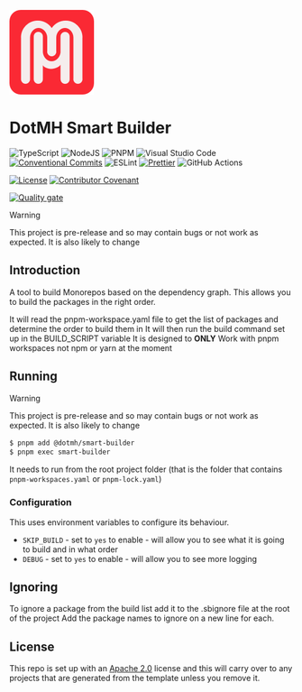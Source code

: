 ![DotMH](https://github.com/dotmh/dotmh/raw/master/logo.png)

# DotMH Smart Builder

![TypeScript](https://img.shields.io/badge/typescript-%23007ACC.svg?style=for-the-badge&logo=typescript&logoColor=white)
![NodeJS](https://img.shields.io/badge/node.js-6DA55F?style=for-the-badge&logo=node.js&logoColor=white)
![PNPM](https://img.shields.io/badge/pnpm-%234a4a4a.svg?style=for-the-badge&logo=pnpm&logoColor=f69220)
![Visual Studio Code](https://img.shields.io/badge/Visual%20Studio%20Code-0078d7.svg?style=for-the-badge&logo=visual-studio-code&logoColor=white)
[![Conventional Commits](https://img.shields.io/badge/Conventional%20Commits-%23FE5196?style=for-the-badge&logo=conventionalcommits&logoColor=white)](https://conventionalcommits.org)
![ESLint](https://img.shields.io/badge/ESLint-4B3263?style=for-the-badge&logo=eslint&logoColor=white)
[![Prettier](https://img.shields.io/badge/Prettier-F7B93E?style=for-the-badge&logo=prettier&logoColor=black)](https://prettier.io/)
![GitHub Actions](https://img.shields.io/badge/github%20actions-%232671E5.svg?style=for-the-badge&logo=githubactions&logoColor=white)

[![License](https://img.shields.io/badge/License-Apache_2.0-blue.svg?style=for-the-badge&)](https://opensource.org/licenses/Apache-2.0)
[![Contributor Covenant](https://img.shields.io/badge/Contributor%20Covenant-2.1-4baaaa.svg?style=for-the-badge&)](code_of_conduct.md)

[![Quality gate](https://sonarcloud.io/api/project_badges/quality_gate?project=dotmh_smart-builder)](https://sonarcloud.io/summary/new_code?id=dotmh_smart-builder)

> [!WARNING]
> This project is pre-release and so may contain bugs or not work as expected. It is also likely to change

## Introduction

A tool to build Monorepos based on the dependency graph. This allows you to build the packages in the right order.

It will read the pnpm-workspace.yaml file to get the list of packages and determine the order to build them in
It will then run the build command set up in the BUILD_SCRIPT variable
It is designed to **ONLY** Work with pnpm workspaces not npm or yarn at the moment

## Running

> [!WARNING]
> This project is pre-release and so may contain bugs or not work as expected. It is also likely to change

```bash
$ pnpm add @dotmh/smart-builder
$ pnpm exec smart-builder
```

It needs to run from the root project folder (that is the folder that contains `pnpm-workspaces.yaml` or `pnpm-lock.yaml`)

### Configuration

This uses environment variables to configure its behaviour.

- `SKIP_BUILD` - set to `yes` to enable - will allow you to see what it is going to build and in what order
- `DEBUG` - set to `yes` to enable - will allow you to see more logging

## Ignoring

To ignore a package from the build list add it to the .sbignore file at the root of the project
Add the package names to ignore on a new line for each.

## License

This repo is set up with an [Apache 2.0](https://opensource.org/license/apache-2-0) license and this will carry over to any projects that are
generated from the template unless you remove it.

